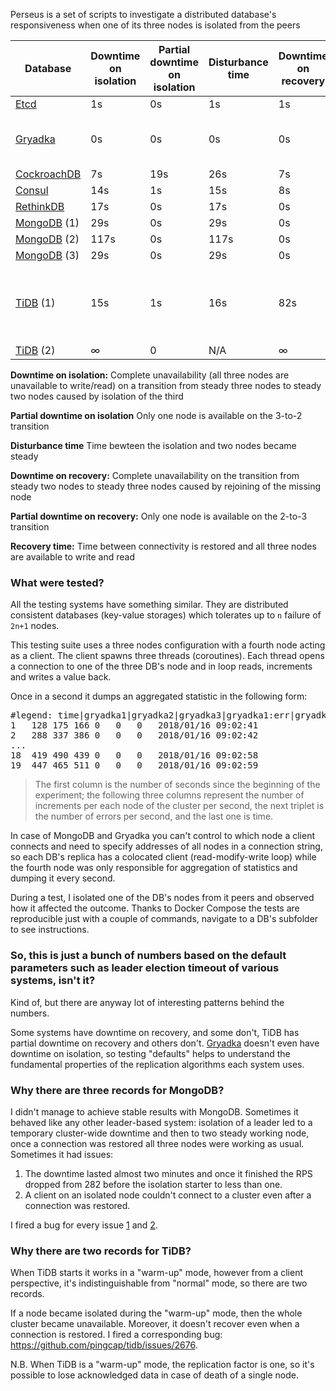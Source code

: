 Perseus is a set of scripts to investigate a distributed database's responsiveness when one of its three nodes is isolated from the peers

| Database | Downtime on isolation | Partial downtime on isolation | Disturbance time | Downtime on recovery | Partial downtime on recovery | Recovery time | Version |
| --- | --- | --- | --- | --- | --- | --- | --- |
| [Etcd](https://github.com/rystsov/perseus/tree/master/etcd) | 1s | 0s | 1s | 1s | 0s | 2s | 3.2.13 |
| [Gryadka](https://github.com/rystsov/perseus/tree/master/gryadka) | 0s | 0s | 0s | 0s | 0s | 5s | gryadka: 1.61.8<br/> redis: 4.0.1 |
| [CockroachDB](https://github.com/rystsov/perseus/tree/master/cockroachdb) | 7s | 19s | 26s | 7s | 0s | 13s | 1.1.3 |
| [Consul](https://github.com/rystsov/perseus/tree/master/consul) | 14s | 1s | 15s | 8s | 0s | 10s | 1.0.2 |
| [RethinkDB](https://github.com/rystsov/perseus/tree/master/rethinkdb) | 17s | 0s | 17s | 0s | 0s | 21s | 2.3.6 |
| [MongoDB](https://github.com/rystsov/perseus/tree/master/mongodb) (1) | 29s | 0s | 29s | 0s | 0s | 1s | 3.6.1 |
| [MongoDB](https://github.com/rystsov/perseus/tree/master/mongodb) (2) | 117s | 0s | 117s | 0s | 0s | N/A | 3.6.1 |
| [MongoDB](https://github.com/rystsov/perseus/tree/master/mongodb) (3) | 29s | 0s | 29s | 0s | 0s | N/A | 3.6.1 |
| [TiDB](https://github.com/rystsov/perseus/tree/master/tidb) (1) | 15s | 1s | 16s | 82s | 8s | 114s | PD: 1.1.0<br/>KV: 1.0.1<br/>DB: 1.1.0 |
| [TiDB](https://github.com/rystsov/perseus/tree/master/tidb) (2) | &#8734; | 0 | N/A | &#8734; | 0 | N/A | same |

**Downtime on isolation:** Complete unavailability (all three nodes are unavailable to write/read) on a transition from steady three nodes to steady two nodes caused by isolation of the third

**Partial downtime on isolation** Only one node is available on the 3-to-2 transition

**Disturbance time** Time bewteen the isolation and two nodes became steady

**Downtime on recovery:** Complete unavailability on the transition from steady two nodes to steady three nodes caused by rejoining of the missing node

**Partial downtime on recovery:** Only one node is available on the 2-to-3 transition

**Recovery time:** Time between connectivity is restored and all three nodes are available to write and read

### What were tested?

All the testing systems have something similar. They are distributed consistent databases (key-value storages) which tolerates up to `n` failure of `2n+1` nodes. 

This testing suite uses a three nodes configuration with a fourth node acting as a client. The client spawns three threads (coroutines). Each thread opens a connection to one of the three DB's node and in loop reads, increments and writes a value back.

Once in a second it dumps an aggregated statistic in the following form:

<pre>#legend: time|gryadka1|gryadka2|gryadka3|gryadka1:err|gryadka2:err|gryadka3:err
1	128	175	166	0	0	0	2018/01/16 09:02:41
2	288	337	386	0	0	0	2018/01/16 09:02:42
...
18	419	490	439	0	0	0	2018/01/16 09:02:58
19	447	465	511	0	0	0	2018/01/16 09:02:59</pre>

> The first column is the number of seconds since the beginning of the experiment; the following three columns represent the number of increments per each node of the cluster per second, the next triplet is the number of errors per second, and the last one is time.

In case of MongoDB and Gryadka you can't control to which node a client connects and need to specify addresses of all nodes in a connection string, so each DB's replica has a colocated client (read-modify-write loop) while the fourth node was only responsible for aggregation of statistics and dumping it every second.

During a test, I isolated one of the DB's nodes from it peers and observed how it affected the outcome. Thanks to Docker Compose the tests are reproducible just with a couple of commands, navigate to a DB's subfolder to see instructions.

### So, this is just a bunch of numbers based on the default parameters such as leader election timeout of various systems, isn't it?

Kind of, but there are anyway lot of interesting patterns behind the numbers.

Some systems have downtime on recovery, and some don't, TiDB has partial downtime on recovery and others don't. [Gryadka](https://github.com/gryadka/js) doesn't even have downtime on isolation, so testing "defaults" helps to understand the fundamental properties of the replication algorithms each system uses.

### Why there are three records for MongoDB?

I didn't manage to achieve stable results with MongoDB. Sometimes it behaved like any other leader-based system: isolation of a leader led to a temporary cluster-wide downtime and then to two steady working node, once a connection was restored all three nodes were working as usual. Sometimes it had issues:

  1. The downtime lasted almost two minutes and once it finished the RPS dropped from 282 before the isolation starter to less than one.
  2. A client on an isolated node couldn't connect to a cluster even after a connection was restored.

I fired a bug for every issue [1](https://jira.mongodb.org/browse/SERVER-32703) and [2](https://jira.mongodb.org/browse/SERVER-32699).

### Why there are two records for TiDB?

When TiDB starts it works in a "warm-up" mode, however from a client perspective, it's indistinguishable from "normal" mode, so there are two records.

If a node became isolated during the "warm-up" mode, then the whole cluster became unavailable. Moreover, it doesn't recover even when a connection is restored. I fired a corresponding bug: https://github.com/pingcap/tidb/issues/2676.

N.B. When TiDB is a "warm-up" mode, the replication factor is one, so it's possible to lose acknowledged data in case of death of a single node.